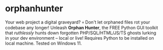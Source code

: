 # orphanhunter
Your web project a digital graveyard? 💀 Don't let orphaned files rot your codebase any longer! Unleash **Orphan Hunter**, the FREE Python GUI toolkit that *ruthlessly* 
hunts down forgotten PHP/SQL/HTML/JS/TS ghosts lurking in your dev environment – local or live! Requires Python to be installed on local machine. Tested on Windows 11.

